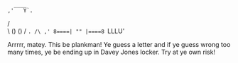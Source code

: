       ____
    ,'   Y`.
   /        \
   \ ()  () /
    `. /\ ,'
8====| "" |====8
     `LLLU'


Arrrrr, matey. This be plankman! Ye guess a letter and if ye guess wrong
too many times, ye be ending up in Davey Jones locker. Try at ye own risk!
